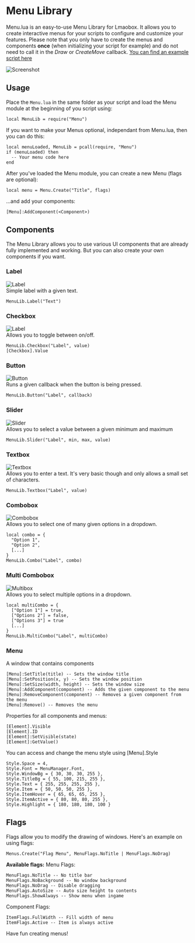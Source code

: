 # Menu Library
Menu.lua is an easy-to-use Menu Library for Lmaobox. It allows you to create interactive menus for your scripts to configure and customize your features. Please note that you only have to create the menus and components **once** (when initializing your script for example) and do not need to call it in the *Draw* or *CreateMove* callback.
[You can find an example script here](../Menu-Example.lua)

![Screenshot](https://i.imgur.com/E6CjsAr.png)

## Usage
Place the `Menu.lua` in the same folder as your script and load the Menu module at the beginning of you script using:
```
local MenuLib = require("Menu")
```

If you want to make your Menus optional, independant from Menu.lua, then you can do this:
```
local menuLoaded, MenuLib = pcall(require, "Menu")
if (menuLoaded) then
  -- Your menu code here
end
```

After you've loaded the Menu module, you can create a new Menu (flags are optional):
```
local menu = Menu.Create("Title", flags)
```

...and add your components:
```
[Menu]:AddComponent(<Component>)
```

## Components
The Menu Library allows you to use various UI components that are already fully implemented and working. But you can also create your own components if you want.

### Label
![Label](https://i.imgur.com/knK7AOk.png)<br/>
Simple label with a given text.
```
MenuLib.Label("Text")
```

### Checkbox
![Label](https://i.imgur.com/ugksbLr.png)<br/>
Allows you to toggle between on/off.
```
MenuLib.Checkbox("Label", value)
[Checkbox].Value
```

### Button
![Button](https://i.imgur.com/dOVKTG4.png)<br/>
Runs a given callback when the button is being pressed.
```
MenuLib.Button("Label", callback)
```

### Slider
![Slider](https://i.imgur.com/363zFtX.png)<br/>
Allows you to select a value between a given minimum and maximum
```
MenuLib.Slider("Label", min, max, value)
```

### Textbox
![Textbox](https://i.imgur.com/vo0j8n5.png)<br/>
Allows you to enter a text. It's very basic though and only allows a small set of characters.
```
MenuLib.Textbox("Label", value)
```

### Combobox
![Combobox](https://i.imgur.com/VthXZZp.png)<br/>
Allows you to select one of many given options in a dropdown.
```
local combo = {
  "Option 1",
  "Option 2",
  [...]
}
MenuLib.Combo("Label", combo)
```

### Multi Combobox
![Multibox](https://i.imgur.com/bwPnnaf.png)<br/>
Allows you to select multiple options in a dropdown.
```
local multiCombo = {
  ["Option 1"] = true,
  ["Options 2"] = false,
  ["Options 3"] = true
  [...]
}
MenuLib.MultiCombo("Label", multiCombo)
```

### Menu
A window that contains components
```
[Menu]:SetTitle(title) -- Sets the window title
[Menu]:SetPosition(x, y) -- Sets the window position
[Menu]:SetSize(width, height) -- Sets the window size
[Menu]:AddComponent(component) -- Adds the given component to the menu
[Menu]:RemoveComponent(component) -- Removes a given component from the menu
[Menu]:Remove() -- Removes the menu
```

Properties for all components and menus:
```
[Element].Visible
[Element].ID
[Element]:SetVisible(state)
[Element]:GetValue()
```

You can access and change the menu style using [Menu].Style
```
Style.Space = 4,
Style.Font = MenuManager.Font,
Style.WindowBg = { 30, 30, 30, 255 },
Style.TitleBg = { 55, 100, 215, 255 },
Style.Text = { 255, 255, 255, 255 },
Style.Item = { 50, 50, 50, 255 },
Style.ItemHover = { 65, 65, 65, 255 },
Style.ItemActive = { 80, 80, 80, 255 },
Style.Highlight = { 180, 180, 180, 100 }
```

## Flags
Flags allow you to modify the drawing of windows. Here's an example on using flags:
```
Menus.Create("Flag Menu", MenuFlags.NoTitle | MenuFlags.NoDrag)
```

**Available flags:**
Menu Flags:
```
MenuFlags.NoTitle -- No title bar
MenuFlags.NoBackground -- No window background
MenuFlags.NoDrag -- Disable dragging
MenuFlags.AutoSize -- Auto size height to contents
MenuFlags.ShowAlways -- Show menu when ingame
```

Component Flags:
```
ItemFlags.FullWidth -- Fill width of menu
ItemFlags.Active -- Item is always active
```

Have fun creating menus!
